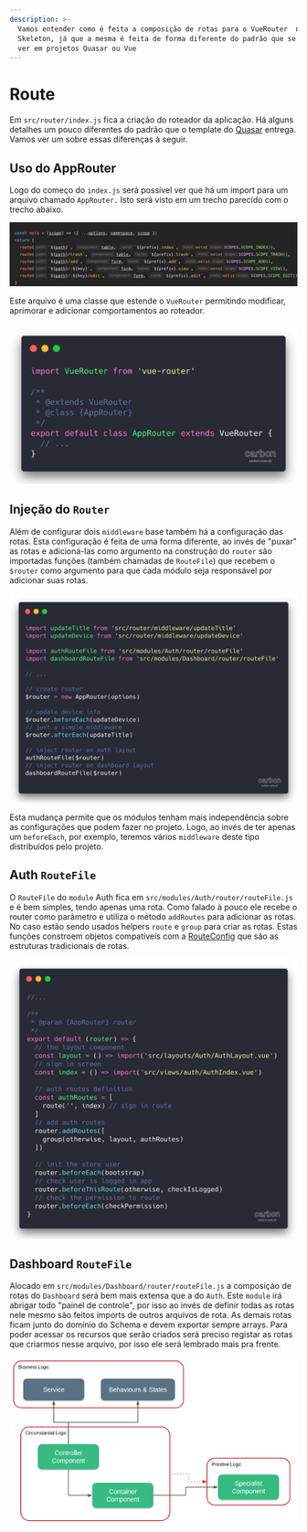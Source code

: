 ```yaml
---
description: >-
  Vamos entender como é feita a composição de rotas para o VueRouter  no
  Skeleton, já que a mesma é feita de forma diferente do padrão que se costuma
  ver em projetos Quasar ou Vue
---
```


# Route

Em `src/router/index.js` fica a criação do roteador da aplicação. Há alguns detalhes um pouco diferentes do padrão que o template do [Quasar](https://quasar.dev) entrega. Vamos ver um sobre essas diferenças à seguir.

## Uso do AppRouter

Logo do começo do `index.js` será possível ver que há um import para um arquivo chamado `AppRouter.` Isto será visto em um trecho parecido com o trecho abaixo.

![](../.gitbook/assets/image%20%289%29.png)

Este arquivo é uma classe que estende o `VueRouter` permitindo modificar, aprimorar e adicionar comportamentos ao roteador.

![](../.gitbook/assets/image%20%283%29.png)

## Injeção do `Router`

Além de configurar dois `middleware` base também há a configuração das rotas. Esta configuração é feita de uma forma diferente, ao invés de "puxar" as rotas e adicioná-las como argumento na construção do `router` são importadas funções \(também chamadas de `RouteFile`\) que recebem o `$router` como argumento para que cada módulo seja responsável por adicionar suas rotas.

![](../.gitbook/assets/image%20%284%29.png)

Esta mudança permite que os módulos tenham mais independência sobre as configurações que podem fazer no projeto. Logo, ao invés de ter apenas um `beforeEach`, por exemplo, teremos vários `middleware` deste tipo distribuídos pelo projeto.

## Auth `RouteFile`

O `RouteFile` do `module` Auth fica em `src/modules/Auth/router/routeFile.js` e é bem simples, tendo apenas uma rota. Como falado à pouco ele recebe o router como parâmetro e utiliza o método `addRoutes` para adicionar as rotas. No caso estão sendo usados helpers `route` e `group` para criar as rotas. Estas funções constroem objetos compatíveis com a [RouteConfig](https://router.vuejs.org/api/#routes) que são as estruturas tradicionais de rotas.

![](../.gitbook/assets/image%20%285%29.png)

## Dashboard `RouteFile`

Alocado em `src/modules/Dashboard/router/routeFile.js` a composição de rotas do `Dashboard` será bem mais extensa que a do `Auth`. Este `module` irá abrigar todo "painel de controle", por isso ao invés de definir todas as rotas nele mesmo são feitos imports de outros arquivos de rota. As demais rotas ficam junto do domínio do Schema e devem exportar sempre arrays. Para poder acessar os recursos que serão criados será preciso registar as rotas que criarmos nesse arquivo, por isso ele será lembrado mais pra frente.

![](../.gitbook/assets/image%20%2816%29.png)



